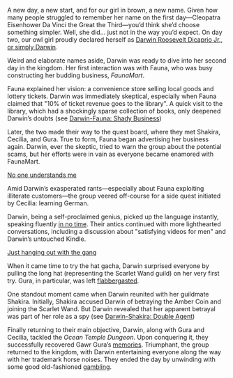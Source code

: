 A new day, a new start, and for our girl in brown, a new name. Given how many people struggled to remember her name on the first day—Cleopatra Eisenhower Da Vinci the Great the Third—you’d think she’d choose something simpler. Well, she did... just not in the way you’d expect. On day two, our owl girl proudly declared herself as [Darwin Roosevelt Dicaprio Jr., or simply Darwin](https://www.youtube.com/live/WQRPyJ4zhC0?feature=shared\&t=322).

Weird and elaborate names aside, Darwin was ready to dive into her second day in the kingdom. Her first interaction was with Fauna, who was busy constructing her budding business, *FaunaMart*.

Fauna explained her vision: a convenience store selling local goods and lottery tickets. Darwin was immediately skeptical, especially when Fauna claimed that "10% of ticket revenue goes to the library". A quick visit to the library, which had a shockingly sparse collection of books, only deepened Darwin’s doubts (see [Darwin-Fauna: Shady Business](#edge:moom-ceres-fauna-top-1-left-2))

Later, the two made their way to the quest board, where they met Shakira, Cecilia, and Gura. True to form, Fauna began advertising her business again. Darwin, ever the skeptic, tried to warn the group about the potential scams, but her efforts were in vain as everyone became enamored with FaunaMart.

[No one understands me](#embed:https://www.youtube.com/live/WQRPyJ4zhC0?feature=shared\&t=2260)

Amid Darwin’s exasperated rants—especially about Fauna exploiting illiterate customers—the group veered off-course for a side quest initiated by Cecilia: learning German.

Darwin, being a self-proclaimed genius, picked up the language instantly, speaking fluently [in no time](https://www.youtube.com/live/WQRPyJ4zhC0?feature=shared\&t=3180). Their antics continued with more lighthearted conversations, including a discussion about "satisfying videos for men" and Darwin’s untouched Kindle.

[Just hanging out with the gang](#embed:https://www.youtube.com/live/WQRPyJ4zhC0?t=3758)

When it came time to try the hat gacha, Darwin surprised everyone by pulling the long hat (representing the Scarlet Wand guild) on her very first try. Gura, in particular, was left [flabbergasted](https://www.youtube.com/live/WQRPyJ4zhC0?feature=shared\&t=3931).

One standout moment came when Darwin reunited with her guildmate Shakira. Initially, Shakira accused Darwin of betraying the Amber Coin and joining the Scarlet Wand. But Darwin revealed that her apparent betrayal was part of her role as a spy (see [Darwin-Shakira: Double Agent](#edge:kiara-moom-top-2-right-2))

Finally returning to their main objective, Darwin, along with Gura and Cecilia, tackled the *Ocean Temple Dungeon*. Upon conquering it, they successfully recovered Gawr Gura’s [memories](https://www.youtube.com/live/WQRPyJ4zhC0?feature=shared\&t=10437). Triumphant, the group returned to the kingdom, with Darwin entertaining everyone along the way with her trademark horse noises. They ended the day by unwinding with some good old-fashioned [gambling](https://www.youtube.com/live/WQRPyJ4zhC0?feature=shared\&t=11457).
